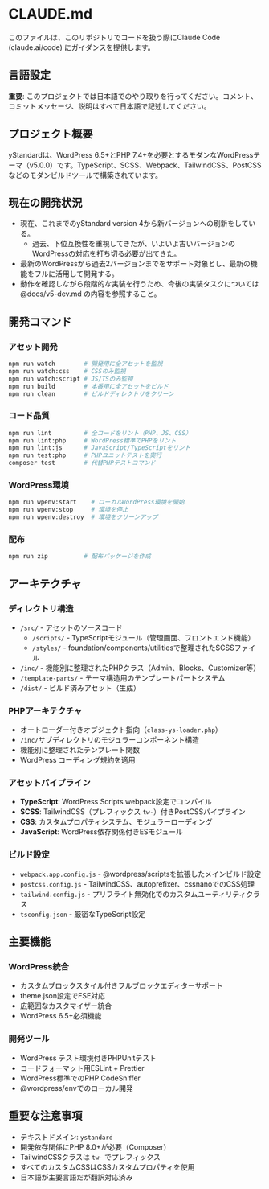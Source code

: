 # CLAUDE.md

このファイルは、このリポジトリでコードを扱う際にClaude Code (claude.ai/code) にガイダンスを提供します。

## 言語設定
**重要**: このプロジェクトでは日本語でのやり取りを行ってください。コメント、コミットメッセージ、説明はすべて日本語で記述してください。

## プロジェクト概要

yStandardは、WordPress 6.5+とPHP 7.4+を必要とするモダンなWordPressテーマ（v5.0.0）です。TypeScript、SCSS、Webpack、TailwindCSS、PostCSSなどのモダンビルドツールで構築されています。

## 現在の開発状況

- 現在、これまでのyStandard version 4から新バージョンへの刷新をしている。
	- 過去、下位互換性を重視してきたが、いよいよ古いバージョンのWordPressの対応を打ち切る必要が出てきた。
- 最新のWordPressから過去2バージョンまでをサポート対象とし、最新の機能をフルに活用して開発する。
- 動作を確認しながら段階的な実装を行うため、今後の実装タスクについては @docs/v5-dev.md の内容を参照すること。


## 開発コマンド

### アセット開発
```bash
npm run watch        # 開発用に全アセットを監視
npm run watch:css    # CSSのみ監視
npm run watch:script # JS/TSのみ監視
npm run build        # 本番用に全アセットをビルド
npm run clean        # ビルドディレクトリをクリーン
```

### コード品質
```bash
npm run lint         # 全コードをリント（PHP、JS、CSS）
npm run lint:php     # WordPress標準でPHPをリント
npm run lint:js      # JavaScript/TypeScriptをリント
npm run test:php     # PHPユニットテストを実行
composer test        # 代替PHPテストコマンド
```

### WordPress環境
```bash
npm run wpenv:start    # ローカルWordPress環境を開始
npm run wpenv:stop     # 環境を停止
npm run wpenv:destroy  # 環境をクリーンアップ
```

### 配布
```bash
npm run zip          # 配布パッケージを作成
```

## アーキテクチャ

### ディレクトリ構造
- `/src/` - アセットのソースコード
  - `/scripts/` - TypeScriptモジュール（管理画面、フロントエンド機能）
  - `/styles/` - foundation/components/utilitiesで整理されたSCSSファイル
- `/inc/` - 機能別に整理されたPHPクラス（Admin、Blocks、Customizer等）
- `/template-parts/` - テーマ構造用のテンプレートパートシステム
- `/dist/` - ビルド済みアセット（生成）

### PHPアーキテクチャ
- オートローダー付きオブジェクト指向（`class-ys-loader.php`）
- `/inc/`サブディレクトリのモジュラーコンポーネント構造
- 機能別に整理されたテンプレート関数
- WordPress コーディング規約を適用

### アセットパイプライン
- **TypeScript**: WordPress Scripts webpack設定でコンパイル
- **SCSS**: TailwindCSS（プレフィックス `tw-`）付きPostCSSパイプライン
- **CSS**: カスタムプロパティシステム、モジュラーローディング
- **JavaScript**: WordPress依存関係付きESモジュール

### ビルド設定
- `webpack.app.config.js` - @wordpress/scriptsを拡張したメインビルド設定
- `postcss.config.js` - TailwindCSS、autoprefixer、cssnanoでのCSS処理
- `tailwind.config.js` - プリフライト無効化でのカスタムユーティリティクラス
- `tsconfig.json` - 厳密なTypeScript設定

## 主要機能

### WordPress統合
- カスタムブロックスタイル付きフルブロックエディターサポート
- theme.json設定でFSE対応
- 広範囲なカスタマイザー統合
- WordPress 6.5+必須機能

### 開発ツール
- WordPress テスト環境付きPHPUnitテスト
- コードフォーマット用ESLint + Prettier
- WordPress標準でのPHP CodeSniffer
- @wordpress/envでのローカル開発

## 重要な注意事項

- テキストドメイン: `ystandard`
- 開発依存関係にPHP 8.0+が必要（Composer）
- TailwindCSSクラスは `tw-` でプレフィックス
- すべてのカスタムCSSはCSSカスタムプロパティを使用
- 日本語が主要言語だが翻訳対応済み
